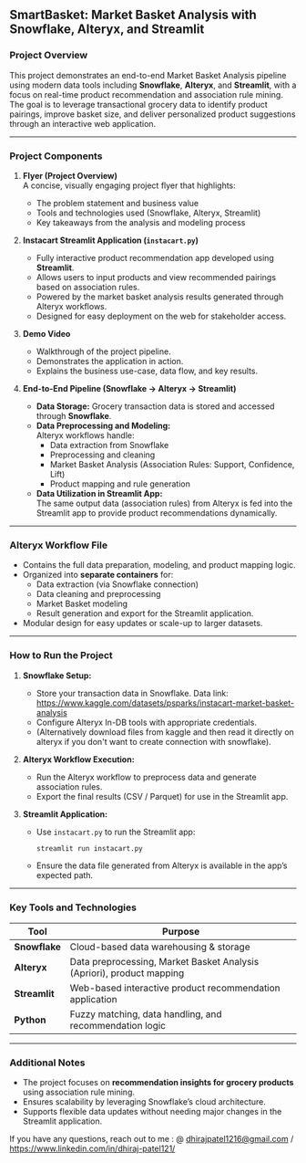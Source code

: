 ## **SmartBasket: Market Basket Analysis with Snowflake, Alteryx, and Streamlit**

### **Project Overview**
This project demonstrates an end-to-end Market Basket Analysis pipeline using modern data tools including **Snowflake**, **Alteryx**, and **Streamlit**, with a focus on real-time product recommendation and association rule mining.  
The goal is to leverage transactional grocery data to identify product pairings, improve basket size, and deliver personalized product suggestions through an interactive web application.

---

### **Project Components**

1. **Flyer (Project Overview)**  
   A concise, visually engaging project flyer that highlights:
   - The problem statement and business value
   - Tools and technologies used (Snowflake, Alteryx, Streamlit)
   - Key takeaways from the analysis and modeling process

2. **Instacart Streamlit Application (`instacart.py`)**  
   - Fully interactive product recommendation app developed using **Streamlit**.
   - Allows users to input products and view recommended pairings based on association rules.
   - Powered by the market basket analysis results generated through Alteryx workflows.
   - Designed for easy deployment on the web for stakeholder access.

3. **Demo Video**  
   - Walkthrough of the project pipeline.
   - Demonstrates the application in action.
   - Explains the business use-case, data flow, and key results.

4. **End-to-End Pipeline (Snowflake → Alteryx → Streamlit)**  
   - **Data Storage:** Grocery transaction data is stored and accessed through **Snowflake**.
   - **Data Preprocessing and Modeling:**  
     Alteryx workflows handle:
     - Data extraction from Snowflake
     - Preprocessing and cleaning
     - Market Basket Analysis (Association Rules: Support, Confidence, Lift)
     - Product mapping and rule generation
   - **Data Utilization in Streamlit App:**  
     The same output data (association rules) from Alteryx is fed into the Streamlit app to provide product recommendations dynamically.

---

### **Alteryx Workflow File**
- Contains the full data preparation, modeling, and product mapping logic.
- Organized into **separate containers** for:
  - Data extraction (via Snowflake connection)
  - Data cleaning and preprocessing
  - Market Basket modeling
  - Result generation and export for the Streamlit application.
- Modular design for easy updates or scale-up to larger datasets.

---

### **How to Run the Project**
1. **Snowflake Setup:**
   - Store your transaction data in Snowflake.
     Data link: https://www.kaggle.com/datasets/psparks/instacart-market-basket-analysis
   - Configure Alteryx In-DB tools with appropriate credentials.
   - (Alternatively download files from kaggle and then read it directly on alteryx if you don't want to create connection with snowflake).

2. **Alteryx Workflow Execution:**
   - Run the Alteryx workflow to preprocess data and generate association rules.
   - Export the final results (CSV / Parquet) for use in the Streamlit app.

3. **Streamlit Application:**
   - Use `instacart.py` to run the Streamlit app:
     ```bash
     streamlit run instacart.py
     ```
   - Ensure the data file generated from Alteryx is available in the app’s expected path.

---

### **Key Tools and Technologies**
| Tool          | Purpose                                 |
|---------------|-----------------------------------------|
| **Snowflake** | Cloud-based data warehousing & storage  |
| **Alteryx**   | Data preprocessing, Market Basket Analysis (Apriori), product mapping |
| **Streamlit** | Web-based interactive product recommendation application |
| **Python**    | Fuzzy matching, data handling, and recommendation logic |

---

### **Additional Notes**
- The project focuses on **recommendation insights for grocery products** using association rule mining.
- Ensures scalability by leveraging Snowflake’s cloud architecture.
- Supports flexible data updates without needing major changes in the Streamlit application.

If you have any questions, reach out to me : @ dhirajpatel1216@gmail.com / https://www.linkedin.com/in/dhiraj-patel121/
